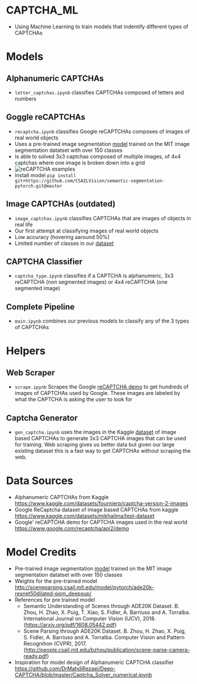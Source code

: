 # CAPTCHA_ML
- Using Machine Learning to train models that indentify different types of CAPTCHAs

# Models

## Alphanumeric CAPTCHAs
- ```letter_captchas.ipynb``` classifies CAPTCHAs composed of letters and numbers 

## Goggle reCAPTCHAs
- ```recaptcha.ipynb``` classifies Google reCAPTCHAs composes of images of real world objects
- Uses a pre-trained image segmentation [model](https://github.com/CSAILVision/semantic-segmentation-pytorch) trained on the MIT image segmentation datatset with over 150 classes
- Is able to solved 3x3 captchas composed of multiple images, of 4x4 captchas where one image is broken down into a grid
- ![reCAPTCHA examples](https://developers.nopecha.com/static/recaptcha.png)
- Install model ```pip install git+https://github.com/CSAILVision/semantic-segmentation-pytorch.git@master```
  
## Image CAPTCHAs (outdated)
- ```image_captchas.ipynb``` classifies CAPTCHAs that are images of objects in real life 
- Our first attempt at classifying images of real world objects
- Low accuracy (hovering aaround 50%)
- Limited number of classes in our [dataset](https://www.kaggle.com/datasets/mikhailma/test-dataset)
  
## CAPTCHA Classifier
- ```captcha_type.ipynb``` classifies if a CAPTCHA is alphanumeric, 3x3 reCAPTCHA (non segmented images) or 4x4 reCAPTCHA (one segmented image)

## Complete Pipeline
- ```main.ipynb``` combines our previous models to classify any of the 3 types of CAPTCHAs

# Helpers

## Web Scraper
- ```scrape.ipynb``` Scrapes the Google [reCAPTCHA demo](https://www.google.com/recaptcha/api2/demo) to get hundreds of images of CAPTCHAs used by Google. These images are labeled by what the CAPTCHA is asking the user to look for

## Captcha Generator
- ```gen_captcha.ipynb``` uses the images in the Kaggle [dataset](https://www.kaggle.com/datasets/mikhailma/test-dataset) of image based CAPTCHAs to generate 3x3 CAPTCHA images that can be used for training. Web scraping gives us better data but given our large existing dataset this is a fast way to get CAPTCHAs without scraping the web.

# Data Sources
- Alphanumeric CAPTCHAs from Kaggle https://www.kaggle.com/datasets/fournierp/captcha-version-2-images
- Google ReCaptcha dataset of image based CAPTCHAs from kaggle https://www.kaggle.com/datasets/mikhailma/test-dataset
- Google' reCAPTCHA demo for CAPTCHA images used in the real world https://www.google.com/recaptcha/api2/demo
  
# Model Credits
- Pre-trained image segmentation [model](https://github.com/CSAILVision/semantic-segmentation-pytorch) trained on the MIT image segmentation datatset with over 150 classes
- Weights for the pre-trained model http://sceneparsing.csail.mit.edu/model/pytorch/ade20k-resnet50dilated-ppm_deepsup/
- References for pre trained model
  - Semantic Understanding of Scenes through ADE20K Dataset. B. Zhou, H. Zhao, X. Puig, T. Xiao, S. Fidler, A. Barriuso and A. Torralba. International Journal on Computer Vision (IJCV), 2018. (https://arxiv.org/pdf/1608.05442.pdf)
  - Scene Parsing through ADE20K Dataset. B. Zhou, H. Zhao, X. Puig, S. Fidler, A. Barriuso and A. Torralba. Computer Vision and Pattern Recognition (CVPR), 2017. (http://people.csail.mit.edu/bzhou/publication/scene-parse-camera-ready.pdf)
- Inspiration for model design of Alphanumeric CAPTCHA classifier https://github.com/DrMahdiRezaei/Deep-CAPTCHA/blob/master/Captcha_Solver_numerical.ipynb